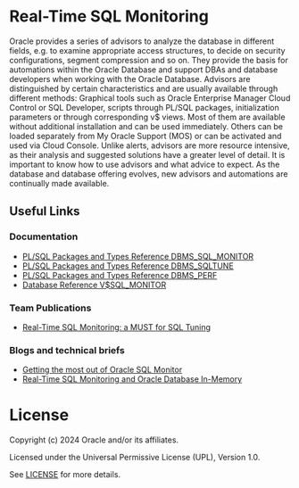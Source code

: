 # Real-Time SQL Monitoring

Oracle provides a series of advisors to analyze the database in different fields, e.g. to examine appropriate access structures, to decide on security configurations, segment compression and so on. They provide the basis for automations within the Oracle Database and support DBAs and database developers when working with the Oracle Database.
Advisors are distinguished by certain characteristics and are usually available through different methods: Graphical tools such as Oracle Enterprise Manager Cloud Control or SQL Developer, scripts through PL/SQL packages, initialization parameters or through corresponding v$ views. Most of them are available without additional installation and can be used immediately. Others can be loaded separately from My Oracle Support (MOS) or can be activated and used via Cloud Console. Unlike alerts, advisors are more resource intensive, as their analysis and suggested solutions have a greater level of detail. It is important to know how to use advisors and what advice to expect.
As the database and database offering evolves, new advisors and automations are continually made available.
 

## Useful Links

### Documentation

- [PL/SQL Packages and Types Reference DBMS_SQL_MONITOR](https://docs.oracle.com/en/database/oracle/oracle-database/19/arpls/DBMS_SQL_MONITOR.html#GUID-13874A73-369E-42CD-9C43-A12F1B3BDEC6)
- [PL/SQL Packages and Types Reference DBMS_SQLTUNE](https://docs.oracle.com/en/database/oracle/oracle-database/23/arpls/DBMS_SQLTUNE.html#GUID-CFA1F851-1FC1-44D6-BB5C-76C3ADE1A483)
- [PL/SQL Packages and Types Reference DBMS_PERF](https://docs.oracle.com/en/database/oracle/oracle-database/19/arpls/DBMS_PERF.html#GUID-290C18B9-A2EF-468D-9D6E-B31D717082BB)
- [Database Reference V$SQL_MONITOR](https://docs.oracle.com/en/database/oracle/oracle-database/19/refrn/V-SQL_MONITOR.html#GUID-79E97A84-9C27-4A5E-AC0D-C12CB3E748E6)

### Team Publications

- [Real-Time SQL Monitoring: a MUST for SQL Tuning](https://blogs.oracle.com/coretec/post/oracle-database-real-time-sql-monitoring-one-of-the-most-important-tools)


### Blogs and technical briefs

- [Getting the most out of Oracle SQL Monitor](https://sqlmaria.com/2017/08/01/getting-the-most-out-of-oracle-sql-monitor/)
- [Real-Time SQL Monitoring and Oracle Database In-Memory](https://www.oracle.com/a/ocom/docs/database/sql-monitor-brief.pdf)


# License

Copyright (c) 2024 Oracle and/or its affiliates.

Licensed under the Universal Permissive License (UPL), Version 1.0.

See [LICENSE](https://github.com/oracle-devrel/technology-engineering/blob/main/LICENSE) for more details.
